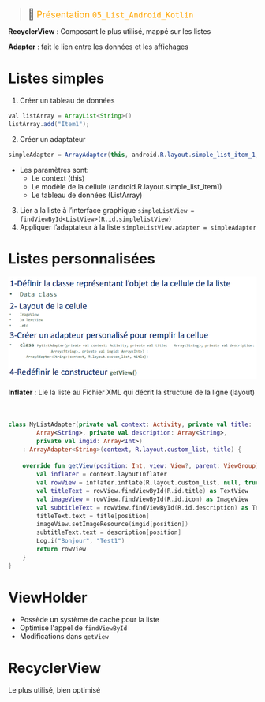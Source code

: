 > <span style="font-size: 1.5em">📖</span> <span style="color: orange; font-size: 1.3em;">Présentation `05_List_Android_Kotlin `</span>



**RecyclerView** : Composant le plus utilisé, mappé sur les listes

**Adapter** : fait le lien entre les données et les affichages

# Listes simples
1. Créer un tableau de données
```java
val listArray = ArrayList<String>()
listArray.add("Item1");
```
2. Créer un adaptateur
```java
simpleAdapter = ArrayAdapter(this, android.R.layout.simple_list_item_1, listArray)
```
- Les paramètres sont:
  - Le context (this)
  - Le modèle de la cellule (android.R.layout.simple_list_item1)
  - Le tableau de données (ListArray)
3. Lier a la liste à l’interface graphique
`simpleListView = findViewById<ListView>(R.id.simplelistView) `
4. Appliquer l’adaptateur à la liste
`simpleListView.adapter = simpleAdapter`

# Listes personnalisées
![](Screen/2022-10-27-13-50-37.png)

**Inflater** : Lie la liste au Fichier XML qui décrit la structure de la ligne (layout)

```kotlin


class MyListAdapter(private val context: Activity, private val title:
        Array<String>, private val description: Array<String>, 
        private val imgid: Array<Int>)
    : ArrayAdapter<String>(context, R.layout.custom_list, title) {

    override fun getView(position: Int, view: View?, parent: ViewGroup): View {
        val inflater = context.layoutInflater
        val rowView = inflater.inflate(R.layout.custom_list, null, true)
        val titleText = rowView.findViewById(R.id.title) as TextView
        val imageView = rowView.findViewById(R.id.icon) as ImageView
        val subtitleText = rowView.findViewById(R.id.description) as TextView
        titleText.text = title[position]
        imageView.setImageResource(imgid[position])
        subtitleText.text = description[position]
        Log.i("Bonjour", "Test1")
        return rowView
    }
}
```

# ViewHolder

- Possède un système de cache pour la liste
- Optimise l'appel de `findViewById`
- Modifications dans `getView`

# RecyclerView

Le plus utilisé, bien optimisé